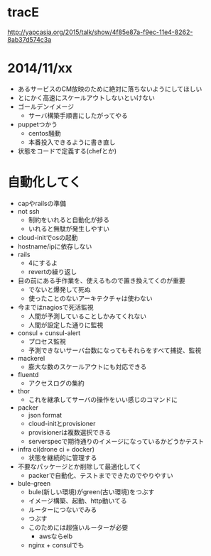 # tracE

http://yapcasia.org/2015/talk/show/4f85e87a-f9ec-11e4-8262-8ab37d574c3a

# 2014/11/xx

- あるサービスのCM放映のために絶対に落ちないようにしてほしい
- とにかく高速にスケールアウトしないといけない
- ゴールデンイメージ
  - サーバ構築手順書にしたがってやる
- puppetつかう
  - centos騒動
  - 本番投入できるように書き直し
- 状態をコードで定義する(chefとか)

# 自動化してく

- capやrailsの準備
- not ssh
  - 制約をいれると自動化が捗る
  - いれると無駄が発生しやすい
- cloud-initでosの起動
- hostname/ipに依存しない
- rails
  - 4にするよ
  - revertの繰り返し
- 目の前にある手作業を、使えるもので置き換えてくのが重要
  - でないと爆発して死ぬ
  - 使ったことのないアーキテクチャは使わない
- 今まではnagiosで死活監視
  - 人間が予測していることしかみてくれない
  - 人間が設定した通りに監視
- consul + cunsul-alert
  - プロセス監視
  - 予測できないサーバ台数になってもそれらをすべて捕捉、監視
- mackerel
  - 膨大な数のスケールアウトにも対応できる
- fluentd
  - アクセスログの集約
- thor
  - これを継承してサーバの操作をいい感じのコマンドに
- packer
  - json format
  - cloud-initとprovisioner
  - provisionerは複数選択できる
  - serverspecで期待通りのイメージになっているかどうかテスト
- infra ci(drone ci + docker)
  - 状態を継続的に管理する
- 不要なパッケージとか削除して最適化してく
  - packerで自動化、テストまでできたのでやりやすい
- bule-green
  - bule(新しい環境)がgreen(古い環境)をつぶす
  - イメージ構築、起動、http動いてる
  - ルーターにつないでみる
  - つぶす
  - このためには超強いルーターが必要
    - awsならelb
   - nginx + consulでも
 

